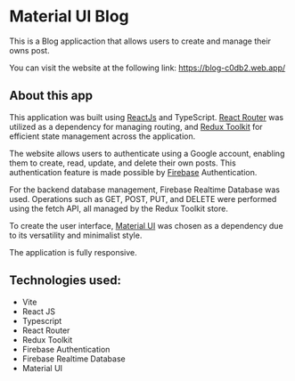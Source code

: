# Material UI Blog

This is a Blog applicaction that allows users to create and manage their owns post.

You can visit the website at the following link:
https://blog-c0db2.web.app/

## About this app

This application was built using [ReactJs](https://react.dev/) and TypeScript. [React Router](https://reactrouter.com/) was utilized as a dependency for managing routing, and [Redux Toolkit](https://redux-toolkit.js.org/) for efficient state management across the application.

The website allows users to authenticate using a Google account, enabling them to create, read, update, and delete their own posts. This authentication feature is made possible by [Firebase](https://firebase.google.com/) Authentication.

For the backend database management, Firebase Realtime Database was used. Operations such as GET, POST, PUT, and DELETE were performed using the fetch API, all managed by the Redux Toolkit store.

To create the user interface, [Material UI](https://mui.com/) was chosen as a dependency due to its versatility and minimalist style.

The application is fully responsive.

## Technologies used:

- Vite
- React JS
- Typescript
- React Router
- Redux Toolkit
- Firebase Authentication
- Firebase Realtime Database
- Material UI
